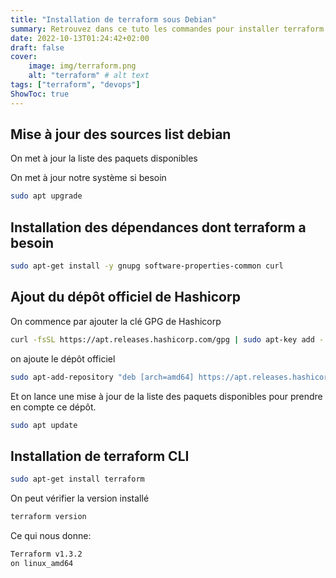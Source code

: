 ```yaml
---
title: "Installation de terraform sous Debian"
summary: Retrouvez dans ce tuto les commandes pour installer terraform sous Debian
date: 2022-10-13T01:24:42+02:00
draft: false
cover:
    image: img/terraform.png
    alt: "terraform" # alt text
tags: ["terraform", "devops"]
ShowToc: true
---
```


##  Mise à jour des sources list debian

On met à jour la liste des paquets disponibles



On met à jour notre système si besoin

```bash
sudo apt upgrade
```

##  Installation des dépendances dont terraform a besoin

```bash
sudo apt-get install -y gnupg software-properties-common curl
```

## Ajout du dépôt officiel de Hashicorp

On commence par ajouter la clé GPG de Hashicorp

```bash
curl -fsSL https://apt.releases.hashicorp.com/gpg | sudo apt-key add -
```

on ajoute le dépôt officiel

```bash
sudo apt-add-repository "deb [arch=amd64] https://apt.releases.hashicorp.com $(lsb_release -cs) main"
```
Et on lance une mise à jour de la liste des paquets disponibles pour prendre en compte ce dépôt.

```bash
sudo apt update
```

## Installation de terraform CLI

```bash
sudo apt-get install terraform
```
On peut vérifier la version installé

```bash
terraform version
```

Ce qui nous donne:

```bash
Terraform v1.3.2
on linux_amd64
```